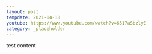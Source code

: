```yaml
---
layout: post
tempdate: 2021-04-18
youtube: https://www.youtube.com/watch?v=6517aSbzlyE
category: _placeholder
---
```

test content
